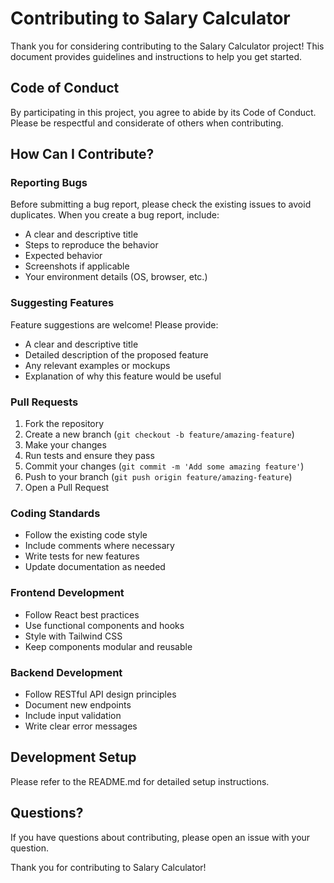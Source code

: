 # Contributing to Salary Calculator

Thank you for considering contributing to the Salary Calculator project! This document provides guidelines and instructions to help you get started.

## Code of Conduct

By participating in this project, you agree to abide by its Code of Conduct. Please be respectful and considerate of others when contributing.

## How Can I Contribute?

### Reporting Bugs

Before submitting a bug report, please check the existing issues to avoid duplicates. When you create a bug report, include:

- A clear and descriptive title
- Steps to reproduce the behavior
- Expected behavior
- Screenshots if applicable
- Your environment details (OS, browser, etc.)

### Suggesting Features

Feature suggestions are welcome! Please provide:

- A clear and descriptive title
- Detailed description of the proposed feature
- Any relevant examples or mockups
- Explanation of why this feature would be useful

### Pull Requests

1. Fork the repository
2. Create a new branch (`git checkout -b feature/amazing-feature`)
3. Make your changes
4. Run tests and ensure they pass
5. Commit your changes (`git commit -m 'Add some amazing feature'`)
6. Push to your branch (`git push origin feature/amazing-feature`)
7. Open a Pull Request

### Coding Standards

- Follow the existing code style
- Include comments where necessary
- Write tests for new features
- Update documentation as needed

### Frontend Development

- Follow React best practices
- Use functional components and hooks
- Style with Tailwind CSS
- Keep components modular and reusable

### Backend Development

- Follow RESTful API design principles
- Document new endpoints
- Include input validation
- Write clear error messages

## Development Setup

Please refer to the README.md for detailed setup instructions.

## Questions?

If you have questions about contributing, please open an issue with your question.

Thank you for contributing to Salary Calculator!